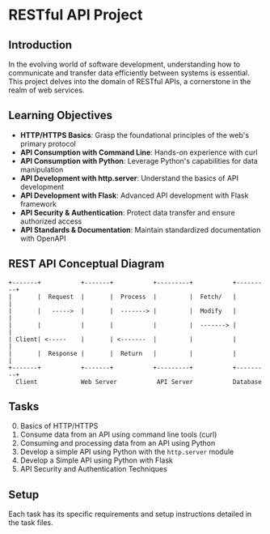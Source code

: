 # RESTful API Project

## Introduction
In the evolving world of software development, understanding how to communicate and transfer data efficiently between systems is essential. This project delves into the domain of RESTful APIs, a cornerstone in the realm of web services.

## Learning Objectives
- **HTTP/HTTPS Basics**: Grasp the foundational principles of the web's primary protocol
- **API Consumption with Command Line**: Hands-on experience with curl
- **API Consumption with Python**: Leverage Python's capabilities for data manipulation
- **API Development with http.server**: Understand the basics of API development
- **API Development with Flask**: Advanced API development with Flask framework
- **API Security & Authentication**: Protect data transfer and ensure authorized access
- **API Standards & Documentation**: Maintain standardized documentation with OpenAPI

## REST API Conceptual Diagram
```
+-------+           +-------+           +---------+           +---------+
|       |  Request  |       |  Process  |         |  Fetch/   |         |
|       |   ----->  |       |  -------> |         |  Modify   |         |
|       |           |       |           |         |  -------> |         |
| Client| <-----    |       | <-------  |         |           |         |
|       |  Response |       |  Return   |         |           |         |
+-------+           +-------+           +---------+           +---------+
  Client            Web Server           API Server           Database
```

## Tasks
0. Basics of HTTP/HTTPS
1. Consume data from an API using command line tools (curl)
2. Consuming and processing data from an API using Python
3. Develop a simple API using Python with the `http.server` module
4. Develop a Simple API using Python with Flask
5. API Security and Authentication Techniques

## Setup
Each task has its specific requirements and setup instructions detailed in the task files.